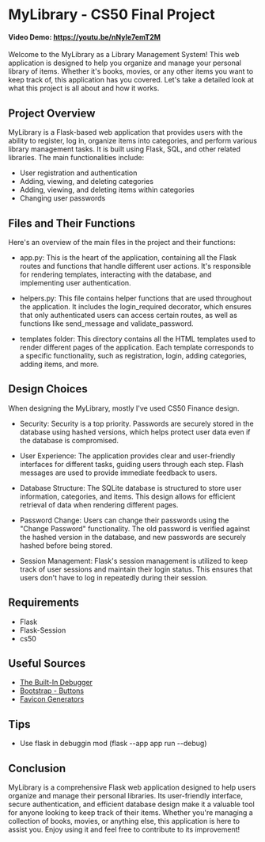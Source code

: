 # MyLibrary - CS50 Final Project
#### Video Demo:  <https://youtu.be/nNyIe7emT2M>

Welcome to the MyLibrary as a Library Management System! This web application is designed to help you organize and manage your personal library of items. Whether it's books, movies, or any other items you want to keep track of, this application has you covered. Let's take a detailed look at what this project is all about and how it works.

## Project Overview
MyLibrary is a Flask-based web application that provides users with the ability to register, log in, organize items into categories, and perform various library management tasks. It is built using Flask, SQL, and other related libraries. The main functionalities include:

* User registration and authentication
* Adding, viewing, and deleting categories
* Adding, viewing, and deleting items within categories
* Changing user passwords


## Files and Their Functions
Here's an overview of the main files in the project and their functions:

* app.py: This is the heart of the application, containing all the Flask routes and functions that handle different user actions. It's responsible for rendering templates, interacting with the database, and implementing user authentication.

* helpers.py: This file contains helper functions that are used throughout the application. It includes the login_required decorator, which ensures that only authenticated users can access certain routes, as well as functions like send_message and validate_password.

* templates folder: This directory contains all the HTML templates used to render different pages of the application. Each template corresponds to a specific functionality, such as registration, login, adding categories, adding items, and more.


## Design Choices
When designing the MyLibrary, mostly I've used CS50 Finance design. 

* Security: Security is a top priority. Passwords are securely stored in the database using hashed versions, which helps protect user data even if the database is compromised.

* User Experience: The application provides clear and user-friendly interfaces for different tasks, guiding users through each step. Flash messages are used to provide immediate feedback to users.

* Database Structure: The SQLite database is structured to store user information, categories, and items. This design allows for efficient retrieval of data when rendering different pages.

* Password Change: Users can change their passwords using the "Change Password" functionality. The old password is verified against the hashed version in the database, and new passwords are securely hashed before being stored.

* Session Management: Flask's session management is utilized to keep track of user sessions and maintain their login status. This ensures that users don't have to log in repeatedly during their session.

## Requirements
* Flask
* Flask-Session
* cs50

## Useful Sources
* [The Built-In Debugger](https://flask.palletsprojects.com/en/2.3.x/debugging/)
* [Bootstrap - Buttons](https://getbootstrap.com/docs/4.0/components/buttons/)
* [Favicon Generators](https://favicon.io/)

## Tips
* Use flask in debuggin mod (flask --app app run --debug)


## Conclusion
MyLibrary is a comprehensive Flask web application designed to help users organize and manage their personal libraries. Its user-friendly interface, secure authentication, and efficient database design make it a valuable tool for anyone looking to keep track of their items. Whether you're managing a collection of books, movies, or anything else, this application is here to assist you. Enjoy using it and feel free to contribute to its improvement!
